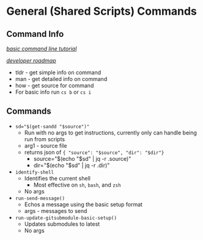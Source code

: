 # General (Shared Scripts) Commands

## Command Info

*[basic command line tutorial](https://ubuntu.com/tutorials/command-line-for-beginners#1-overview)*

*[developer roadmap](https://github.com/kamranahmedse/developer-roadmap)*

* tldr - get simple info on command
* man - get detailed info on command
* how - get source for command
* For basic info run `cs b` or `cs i`

## Commands

* `sd="$(get-sandd "$source")"`
  * Run with no args to get instructions, currently only can handle being run from scripts
  * arg1 - source file
  * returns json of `{ "source": "$source", "dir": "$dir"}`
    * source="$(echo "$sd" | jq -r .source)"
    * dir="$(echo "$sd" | jq -r .dir)"
* `identify-shell`
  * Identifies the current shell
    * Most effective on `sh`, `bash`, and `zsh`
  * No args
* `run-send-message()`
  * Echos a message using the basic setup format
  * args - messages to send
* `run-update-gitsubmodule-basic-setup()`
  * Updates submodules to latest
  * No args
